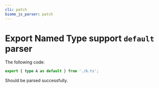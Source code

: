 ```yaml
---
cli: patch
biome_js_parser: patch
---
```


# Export Named Type support `default` parser

The following code:

```ts
export { type A as default } from './b.ts';
```

Should be parsed successfully.
